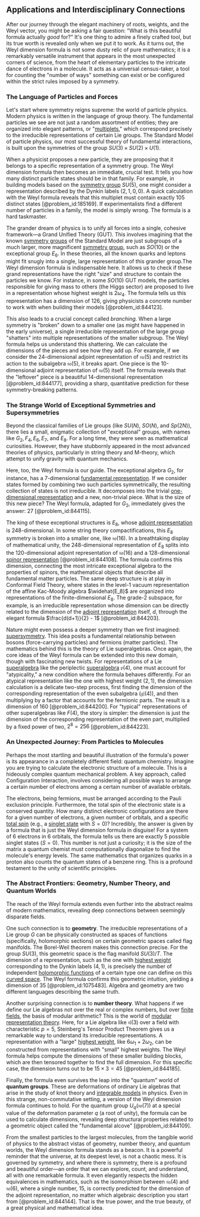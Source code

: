 ## Applications and Interdisciplinary Connections

After our journey through the elegant machinery of roots, weights, and the Weyl vector, you might be asking a fair question: "What is this beautiful formula actually *good* for?" It's one thing to admire a finely crafted tool, but its true worth is revealed only when we put it to work. As it turns out, the Weyl dimension formula is not some dusty relic of pure mathematics; it is a remarkably versatile instrument that appears in the most unexpected corners of science, from the heart of elementary particles to the intricate dance of electrons in a molecule. It acts as a universal census-taker, a tool for counting the "number of ways" something can exist or be configured within the strict rules imposed by a symmetry.

### The Language of Particles and Forces

Let's start where symmetry reigns supreme: the world of particle physics. Modern physics is written in the language of group theory. The fundamental particles we see are not just a random assortment of entities; they are organized into elegant patterns, or "[multiplets](@article_id:195336)," which correspond precisely to the irreducible representations of certain Lie groups. The Standard Model of particle physics, our most successful theory of fundamental interactions, is built upon the symmetries of the group $SU(3) \times SU(2) \times U(1)$.

When a physicist proposes a new particle, they are proposing that it belongs to a specific representation of a symmetry group. The Weyl dimension formula then becomes an immediate, crucial test. It tells you how many distinct particle states should be in that family. For example, in building models based on the [symmetry group](@article_id:138068) $SU(5)$, one might consider a representation described by the Dynkin labels $(2, 1, 0, 0)$. A quick calculation with the Weyl formula reveals that this multiplet must contain exactly 105 distinct states [@problem_id:185169]. If experimentalists find a different number of particles in a family, the model is simply wrong. The formula is a hard taskmaster.

The grander dream of physics is to unify all forces into a single, cohesive framework—a Grand Unified Theory (GUT). This involves imagining that the known [symmetry groups](@article_id:145589) of the Standard Model are just subgroups of a much larger, more magnificent [symmetry group](@article_id:138068), such as $SO(10)$ or the exceptional group $E_6$. In these theories, all the known quarks and leptons might fit snugly into a single, large representation of this grander group.The Weyl dimension formula is indispensable here. It allows us to check if these grand representations have the right "size" and structure to contain the particles we know. For instance, in some $SO(10)$ GUT models, the particles responsible for giving mass to others (the Higgs sector) are proposed to live in a representation whose highest weight is $2\omega_4$. The formula tells us this representation has a dimension of 126, giving physicists a concrete number to work with when building their models [@problem_id:844123].

This also leads to a crucial concept called *branching*. When a large symmetry is "broken" down to a smaller one (as might have happened in the early universe), a single irreducible representation of the large group "shatters" into multiple representations of the smaller subgroup. The Weyl formula helps us understand this shattering. We can calculate the dimensions of the pieces and see how they add up. For example, if we consider the 24-dimensional adjoint representation of $\mathfrak{su}(5)$ and restrict its action to the subalgebra $\mathfrak{so}(5)$, it breaks apart. One piece is the 10-dimensional adjoint representation of $\mathfrak{so}(5)$ itself. The formula reveals that the "leftover" piece is a beautiful 14-dimensional representation [@problem_id:844177], providing a sharp, quantitative prediction for these symmetry-breaking patterns.

### The Strange World of Exceptional Symmetries and Supersymmetries

Beyond the classical families of Lie groups (like $SU(N)$, $SO(N)$, and $Sp(2N)$), there lies a small, enigmatic collection of "exceptional" groups, with names like $G_2, F_4, E_6, E_7,$ and $E_8$. For a long time, they were seen as mathematical curiosities. However, they have stubbornly appeared in the most advanced theories of physics, particularly in string theory and M-theory, which attempt to unify gravity with quantum mechanics.

Here, too, the Weyl formula is our guide. The exceptional algebra $G_2$, for instance, has a 7-dimensional [fundamental representation](@article_id:157184). If we consider states formed by combining two such particles symmetrically, the resulting collection of states is not irreducible. It decomposes into the trivial [one-dimensional representation](@article_id:136015) and a new, non-trivial piece. What is the size of this new piece? The Weyl formula, adapted for $G_2$, immediately gives the answer: 27 [@problem_id:844115].

The king of these exceptional structures is $E_8$, whose [adjoint representation](@article_id:146279) is 248-dimensional. In some string theory compactifications, this $E_8$ symmetry is broken into a smaller one, like $\mathfrak{so}(16)$. In a breathtaking display of mathematical unity, the 248-dimensional representation of $E_8$ splits into the 120-dimensional adjoint representation of $\mathfrak{so}(16)$ and a 128-dimensional [spinor representation](@article_id:149431) [@problem_id:844108]. The formula confirms this dimension, connecting the most intricate exceptional algebra to the properties of spinors, the mathematical objects that describe all fundamental matter particles. The same deep structure is at play in Conformal Field Theory, where states in the level-1 vacuum representation of the affine Kac-Moody algebra $\widehat{E_8}$ are organized into representations of the finite-dimensional $E_8$. The grade-2 subspace, for example, is an irreducible representation whose dimension can be directly related to the dimension of the [adjoint representation](@article_id:146279) itself, $d$, through the elegant formula $\frac{d(d+1)}{2} - 1$ [@problem_id:844203].

Nature might even possess a deeper symmetry than we first imagined: [supersymmetry](@article_id:155283). This idea posits a fundamental relationship between bosons (force-carrying particles) and fermions (matter particles). The mathematics behind this is the theory of Lie superalgebras. Once again, the core ideas of the Weyl formula can be extended into this new domain, though with fascinating new twists. For representations of a Lie [superalgebra](@article_id:199445) like the periplectic [superalgebra](@article_id:199445) $\mathfrak{p}(4)$, one must account for "atypicality," a new condition where the formula behaves differently. For an atypical representation like the one with highest weight $(2,1)$, the dimension calculation is a delicate two-step process, first finding the dimension of the corresponding representation of the even subalgebra ($\mathfrak{gl}(4)$), and then multiplying by a factor that accounts for the fermionic parts. The result is a dimension of 160 [@problem_id:844200]. For "typical" representations of other superalgebras like $F(4)$, the story is simpler: the dimension is just the dimension of the corresponding representation of the even part, multiplied by a fixed power of two, $2^8=256$ [@problem_id:844223].

### An Unexpected Journey: From Particles to Molecules

Perhaps the most startling and beautiful illustration of the formula's power is its appearance in a completely different field: quantum chemistry. Imagine you are trying to calculate the electronic structure of a molecule. This is a hideously complex quantum mechanical problem. A key approach, called Configuration Interaction, involves considering all possible ways to arrange a certain number of electrons among a certain number of available orbitals.

The electrons, being fermions, must be arranged according to the Pauli exclusion principle. Furthermore, the total spin of the electronic state is a conserved quantity. How many distinct electronic configurations are there for a given number of electrons, a given number of orbitals, and a specific [total spin](@article_id:152841) (e.g., a [singlet state](@article_id:154234) with $S=0$)? Incredibly, the answer is given by a formula that is just the Weyl dimension formula in disguise! For a system of 6 electrons in 6 orbitals, the formula tells us there are exactly 5 possible singlet states ($S=0$). This number is not just a curiosity; it is the size of the matrix a quantum chemist must computationally diagonalize to find the molecule's energy levels. The same mathematics that organizes quarks in a proton also counts the quantum states of a benzene ring. This is a profound testament to the unity of scientific principles.

### The Abstract Frontiers: Geometry, Number Theory, and Quantum Worlds

The reach of the Weyl formula extends even further into the abstract realms of modern mathematics, revealing deep connections between seemingly disparate fields.

One such connection is to **geometry**. The irreducible representations of a Lie group $G$ can be physically constructed as spaces of functions (specifically, holomorphic sections) on certain geometric spaces called flag manifolds. The Borel-Weil theorem makes this connection precise. For the group $SU(3)$, this geometric space is the flag manifold $SU(3)/T$. The dimension of a representation, such as the one with [highest weight](@article_id:202314) corresponding to the Dynkin labels $(4,1)$, is precisely the number of independent [holomorphic functions](@article_id:158069) of a certain type one can define on this [curved space](@article_id:157539). The Weyl formula confirms this geometric intuition, yielding a dimension of 35 [@problem_id:1075483]. Algebra and geometry are two different languages describing the same truth.

Another surprising connection is to **number theory**. What happens if we define our Lie algebras not over the real or complex numbers, but over [finite fields](@article_id:141612), the basis of modular arithmetic? This is the world of [modular representation theory](@article_id:146997). Here, for a Lie algebra like $\mathfrak{sl}(3)$ over a field with characteristic $p=5$, Steinberg's Tensor Product Theorem gives us a remarkable way to understand its irreducible representations. A representation with a "large" [highest weight](@article_id:202314), like $6\omega_1 + 2\omega_2$, can be constructed from representations with "small" highest weights. The Weyl formula helps compute the dimensions of these smaller building blocks, which are then tensored together to find the full dimension. For this specific case, the dimension turns out to be $15 \times 3 = 45$ [@problem_id:844185].

Finally, the formula even survives the leap into the "quantum" world of **quantum groups**. These are deformations of ordinary Lie algebras that arise in the study of knot theory and [integrable models](@article_id:152343) in physics. Even in this strange, non-commutative setting, a version of the Weyl dimension formula continues to hold. For the quantum group $U_q(\mathfrak{so}(7))$ at a special value of the deformation parameter $q$ (a root of unity), the formula can be used to calculate dimensions, revealing deep structural properties related to a geometric object called the "fundamental alcove" [@problem_id:844109].

From the smallest particles to the largest molecules, from the tangible world of physics to the abstract vistas of geometry, number theory, and quantum worlds, the Weyl dimension formula stands as a beacon. It is a powerful reminder that the universe, at its deepest level, is not a chaotic mess. It is governed by symmetry, and where there is symmetry, there is a profound and beautiful order—an order that we can explore, count, and understand, all with one remarkable formula. It even elegantly respects the hidden equivalences in mathematics, such as the isomorphism between $\mathfrak{su}(4)$ and $\mathfrak{so}(6)$, where a single number, 15, is correctly predicted for the dimension of the adjoint representation, no matter which algebraic description you start from [@problem_id:844144]. That is the true power, and the true beauty, of a great physical and mathematical idea.